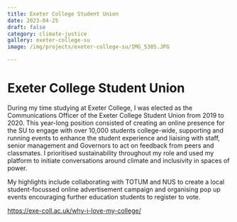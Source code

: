 ```yaml
---
title: Exeter College Student Union
date: 2023-04-25
draft: false
category: climate-justice
gallery: exeter-college-su
image: /img/projects/exeter-college-su/IMG_5305.JPG

---
```

# Exeter College Student Union

During my time studying at Exeter College, I was elected as the Communications Officer of the Exeter College Student Union from 2019 to 2020. This year-long position consisted of creating an online presence for the SU to engage with over 10,000 students college-wide, supporting and running events to enhance the student experience and liaising with staff, senior management and Governors to act on feedback from peers and classmates. I prioritised sustainability throughout my role and used my platform to initiate conversations around climate and inclusivity in spaces of power.

My highlights include collaborating with TOTUM and NUS to create a local student-focussed online advertisement campaign and organising pop up events encouraging further education students to register to vote.


<https://exe-coll.ac.uk/why-i-love-my-college/>